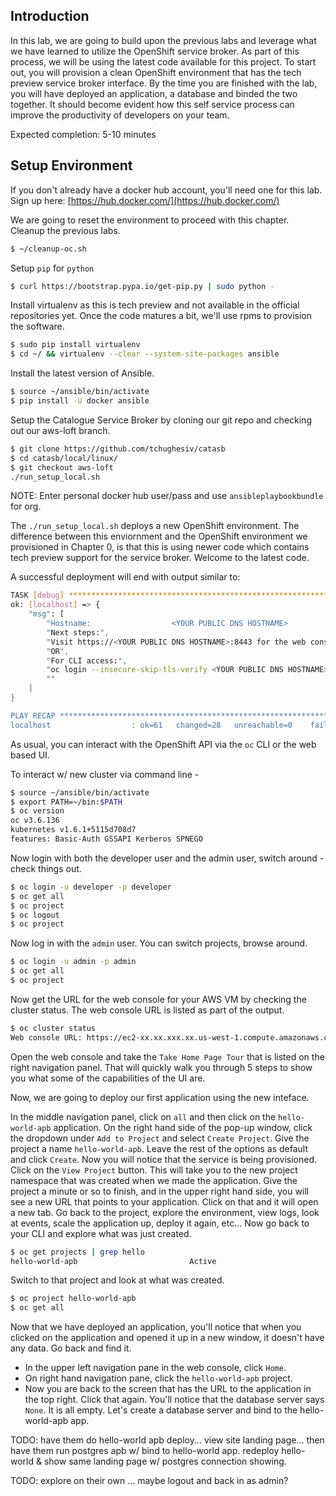 
## Introduction

In this lab, we are going to build upon the previous labs and leverage what we have learned to utilize the OpenShift service broker. As part of this process, we will be using the latest code available for this project. To start out, you will provision a clean OpenShift environment that has the tech preview service broker interface.  By the time you are finished with the lab, you will have deployed an application, a database and binded the two together.  It should become evident how this self service process can improve the productivity of developers on your team.

Expected completion: 5-10 minutes

## Setup Environment
If you don't already have a docker hub account, you'll need one for this lab. Sign up here: 
[https://hub.docker.com/](https://hub.docker.com/)

We are going to reset the environment to proceed with this chapter. Cleanup the previous labs.

```bash
$ ~/cleanup-oc.sh
```

Setup `pip` for `python`

```bash
$ curl https://bootstrap.pypa.io/get-pip.py | sudo python -
```

Install virtualenv as this is tech preview and not available in the official repositories yet.  Once the code matures a bit, we'll use rpms to provision the software.

```bash
$ sudo pip install virtualenv
$ cd ~/ && virtualenv --clear --system-site-packages ansible
```

Install the latest version of Ansible.

```bash
$ source ~/ansible/bin/activate
$ pip install -U docker ansible
```

Setup the Catalogue Service Broker by cloning our git repo and checking out our aws-loft branch.

```bash
$ git clone https://github.com/tchughesiv/catasb
$ cd catasb/local/linux/
$ git checkout aws-loft
./run_setup_local.sh
```

NOTE: Enter personal docker hub user/pass and use `ansibleplaybookbundle` for org.

The `./run_setup_local.sh` deploys a new OpenShift environment.  The difference between this enviornment and the OpenShift environment we provisioned in Chapter 0, is that this is using newer code which contains tech preview support for the service broker.  Welcome to the latest code.

A successful deployment will end with output similar to:

```bash
TASK [debug] *********************************************************************************************************************
ok: [localhost] => {
    "msg": [
        "Hostname:                  <YOUR PUBLIC DNS HOSTNAME>
        "Next steps:",
        "Visit https://<YOUR PUBLIC DNS HOSTNAME>:8443 for the web console",
        "OR",
        "For CLI access:",
        "oc login --insecure-skip-tls-verify <YOUR PUBLIC DNS HOSTNAME>:8443 -u <USERNAME> -p <PASSWORD>",
        ""
    ]
}

PLAY RECAP ***********************************************************************************************************************
localhost                  : ok=61   changed=28   unreachable=0    failed=0
```

As usual, you can interact with the OpenShift API via the `oc` CLI or the web based UI.

To interact w/ new cluster via command line -

```bash
$ source ~/ansible/bin/activate
$ export PATH=~/bin:$PATH
$ oc version
oc v3.6.136
kubernetes v1.6.1+5115d708d7
features: Basic-Auth GSSAPI Kerberos SPNEGO
```

Now login with both the developer user and the admin user, switch around - check things out.

```bash
$ oc login -u developer -p developer
$ oc get all
$ oc project
$ oc logout
$ oc project
```

Now log in with the `admin` user. You can switch projects, browse around.

```bash
$ oc login -u admin -p admin
$ oc get all
$ oc project
```

Now get the URL for the web console for your AWS VM by checking the cluster status.  The web console URL is listed as part of the output.
```bash
$ oc cluster status
Web console URL: https://ec2-xx.xx.xxx.xx.us-west-1.compute.amazonaws.com:8443
```

Open the web console and take the `Take Home Page Tour` that is listed on the right navigation panel. That will quickly walk you through 5 steps to show you what some of the capabilities of the UI are.

Now, we are going to deploy our first application using the new inteface. 

In the middle navigation panel, click on `all` and then click on the `hello-world-apb` application.
On the right hand side of the pop-up window, click the dropdown under `Add to Project` and select `Create Project`.
Give the project a name `hello-world-apb`.  Leave the rest of the options as default and click `Create`.
Now you will notice that the service is being provisioned.  Click on the `View Project` button. This will take you to the new project namespace that was created when we made the application.
Give the project a minute or so to finish, and in the upper right hand side, you will see a new URL that points to your application.  Click on that and it will open a new tab.
Go back to the project, explore the environment, view logs, look at events, scale the application up, deploy it again, etc...
Now go back to your CLI and explore what was just created.

```bash
$ oc get projects | grep hello
hello-world-apb                         Active
```

Switch to that project and look at what was created.

```bash
$ oc project hello-world-apb
$ oc get all
```

Now that we have deployed an application, you'll notice that when you clicked on the application and opened it up in a new window, it doesn't have any data.  Go back and find it.
- In the upper left navigation pane in the web console, click `Home`.
- On right hand navigation pane, click the `hello-world-apb` project.
- Now you are back to the screen that has the URL to the application in the top right.  Click that again. You'll notice that the database server says `None`.  It is all empty.  Let's create a database server and bind to the hello-world-apb app.



TODO: have them do hello-world apb deploy... view site landing page... then have them run postgres apb w/ bind to hello-world app.  redeploy hello-world & show same landing page w/ postgres connection showing.




TODO: explore on their own ... maybe logout and back in as admin?
